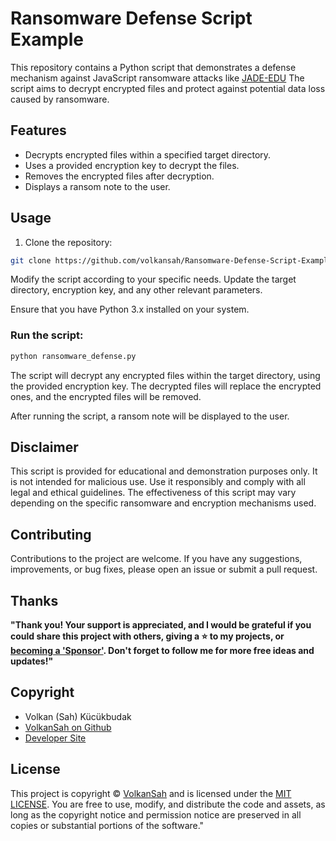 # Ransomware Defense Script Example
This repository contains a Python script that demonstrates a defense mechanism against JavaScript ransomware attacks like [JADE-EDU](https://github.com/VolkanSah/JADE-edu)
The script aims to decrypt encrypted files and protect against potential data loss caused by ransomware.

## Features

- Decrypts encrypted files within a specified target directory.
- Uses a provided encryption key to decrypt the files.
- Removes the encrypted files after decryption.
- Displays a ransom note to the user.

## Usage

1. Clone the repository:

```bash
git clone https://github.com/volkansah/Ransomware-Defense-Script-Example.git
```
Modify the script according to your specific needs. Update the target directory, encryption key, and any other relevant parameters.

Ensure that you have Python 3.x installed on your system.

### Run the script:

```bash
python ransomware_defense.py
```
The script will decrypt any encrypted files within the target directory, using the provided encryption key. The decrypted files will replace the encrypted ones, and the encrypted files will be removed.

After running the script, a ransom note will be displayed to the user.

## Disclaimer
This script is provided for educational and demonstration purposes only. It is not intended for malicious use. Use it responsibly and comply with all legal and ethical guidelines. The effectiveness of this script may vary depending on the specific ransomware and encryption mechanisms used.

## Contributing
Contributions to the project are welcome. If you have any suggestions, improvements, or bug fixes, please open an issue or submit a pull request.

## Thanks
**"Thank you! Your support is appreciated, and I would be grateful if you could share this project with others,  giving a :star: to my projects, or  
[becoming a 'Sponsor'](https://github.com/sponsors/volkansah). Don't forget to follow me for more free ideas and updates!"**

## Copyright
- Volkan (Sah) Kücükbudak
- [VolkanSah on Github](https://github.com/volkansah)
- [Developer Site](https://volkansah.github.io)

## License
This project is copyright © [VolkanSah](https://github.com/volkansah) and is licensed under the [MIT LICENSE](LICENSE). You are free to use, modify, and distribute the code and assets, as long as the copyright notice and permission notice are preserved in all copies or substantial portions of the software."
